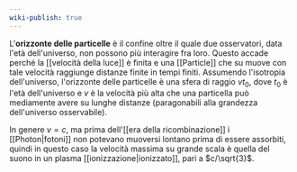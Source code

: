 ```yaml
---
wiki-publish: true
---
```

L'**orizzonte delle particelle** è il confine oltre il quale due osservatori, data l'età dell'universo, non possono più interagire fra loro. Questo accade perché la [[velocità della luce]] è finita e una [[Particle]] che su muove con tale velocità raggiunge distanze finite in tempi finiti. Assumendo l'isotropia dell'universo, l'orizzonte delle particelle è una sfera di raggio $vt_{0}$, dove $t_{0}$ è l'età dell'universo e $v$ è la velocità più alta che una particella può mediamente avere su lunghe distanze (paragonabili alla grandezza dell'universo osservabile).

In genere $v=c$, ma prima dell'[[era della ricombinazione]] i [[Photon|fotoni]] non potevano muoversi lontano prima di essere assorbiti, quindi in questo caso la velocità massima su grande scala è quella del suono in un plasma [[ionizzazione|ionizzato]], pari a $c/\sqrt{3}$.